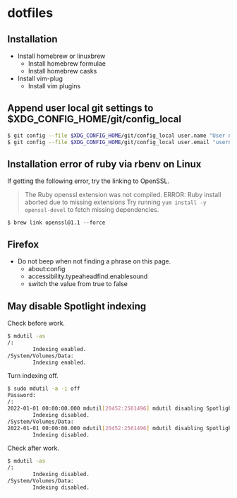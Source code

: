 # dotfiles

## Installation

* Install homebrew or linuxbrew
  * Install homebrew formulae
  * Install homebrew casks
* Install vim-plug
  * Install vim plugins

## Append user local git settings to $XDG_CONFIG_HOME/git/config_local

```bash
$ git config --file $XDG_CONFIG_HOME/git/config_local user.name "User name"
$ git config --file $XDG_CONFIG_HOME/git/config_local user.email "username@example.com"
```

## Installation error of ruby via rbenv on Linux

If getting the following error, try the linking to OpenSSL.

> The Ruby openssl extension was not compiled.
> ERROR: Ruby install aborted due to missing extensions
> Try running `yum install -y openssl-devel` to fetch missing dependencies.

```
$ brew link openssl@1.1 --force
```

## Firefox

* Do not beep when not finding a phrase on this page.
  * about:config
  * accessibility.typeaheadfind.enablesound
  * switch the value from true to false

## May disable Spotlight indexing

Check before work.

```sh
$ mdutil -as
/:
        Indexing enabled.
/System/Volumes/Data:
        Indexing enabled.
```

Turn indexing off.

```sh
$ sudo mdutil -a -i off
Password:
/:
2022-01-01 00:00:00.000 mdutil[20452:2561496] mdutil disabling Spotlight: / -> kMDConfigSearchLevelFSSearchOnly
        Indexing disabled.
/System/Volumes/Data:
2022-01-01 00:00:00.000 mdutil[20452:2561496] mdutil disabling Spotlight: /System/Volumes/Data -> kMDConfigSearchLevelFSSearchOnly
        Indexing disabled.
```

Check after work.

```sh
$ mdutil -as
/:
        Indexing disabled.
/System/Volumes/Data:
        Indexing disabled.
```
